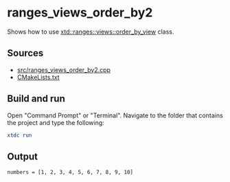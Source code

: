 # ranges_views_order_by2

Shows how to use [xtd::ranges::views::order_by_view](https://gammasoft71.github.io/xtd/reference_guides/latest/classxtd_1_1ranges_1_1views_1_1order__by__view.html) class.

## Sources

* [src/ranges_views_order_by2.cpp](src/ranges_views_order_by2.cpp)
* [CMakeLists.txt](CMakeLists.txt)

## Build and run

Open "Command Prompt" or "Terminal". Navigate to the folder that contains the project and type the following:

```cmake
xtdc run
```

## Output

```
numbers = [1, 2, 3, 4, 5, 6, 7, 8, 9, 10]
```
